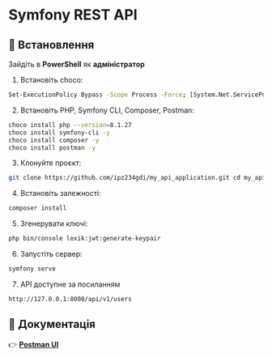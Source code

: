 # Symfony REST API

## 📌 Встановлення
   Зайдіть в **PowerShell** як **адміністратор**

1. Встановіть choco:
 
```bash
Set-ExecutionPolicy Bypass -Scope Process -Force; [System.Net.ServicePointManager]::SecurityProtocol = [System.Net.ServicePointManager]::SecurityProtocol -bor 3072; iex ((New-Object System.Net.WebClient).DownloadString('https://community.chocolatey.org/install.ps1'))

```

2. Встановіть PHP, Symfony CLI, Composer, Postman:

```bash 
choco install php --version=8.1.27
choco install symfony-cli -y 
choco install composer -y 
choco install postman -y 
```

3. Клонуйте проєкт:
```bash 
git clone https://github.com/ipz234gdi/my_api_application.git cd my_api_application
```

4. Встановіть залежності:
```bash 
composer install
```

5. Згенерувати ключі:
```bash
php bin/console lexik:jwt:generate-keypair
```

6. Запустіть сервер:
```bash 
symfony serve
```

7. API доступне за посиланням
```bash
http://127.0.0.1:8000/api/v1/users
```
## 📜 Документація
👉 **[Postman UI](https://documenter.getpostman.com/view/41722534/2sAYX3qiNL)**
